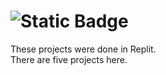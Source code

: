 # ![Static Badge](https://img.shields.io/badge/Projects-Python-chartreuse)
These projects were done in Replit.<br>
There are five projects here.
